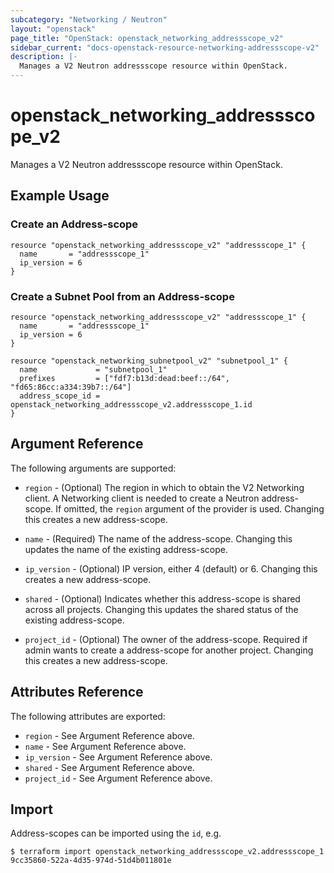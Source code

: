 ```yaml
---
subcategory: "Networking / Neutron"
layout: "openstack"
page_title: "OpenStack: openstack_networking_addressscope_v2"
sidebar_current: "docs-openstack-resource-networking-addressscope-v2"
description: |-
  Manages a V2 Neutron addressscope resource within OpenStack.
---
```


# openstack\_networking\_addressscope\_v2

Manages a V2 Neutron addressscope resource within OpenStack.

## Example Usage

### Create an Address-scope

```hcl
resource "openstack_networking_addressscope_v2" "addressscope_1" {
  name       = "addressscope_1"
  ip_version = 6
}
```

### Create a Subnet Pool from an Address-scope

```hcl
resource "openstack_networking_addressscope_v2" "addressscope_1" {
  name       = "addressscope_1"
  ip_version = 6
}

resource "openstack_networking_subnetpool_v2" "subnetpool_1" {
  name             = "subnetpool_1"
  prefixes         = ["fdf7:b13d:dead:beef::/64", "fd65:86cc:a334:39b7::/64"]
  address_scope_id = openstack_networking_addressscope_v2.addressscope_1.id
}
```

## Argument Reference

The following arguments are supported:

* `region` - (Optional) The region in which to obtain the V2 Networking client.
    A Networking client is needed to create a Neutron address-scope. If omitted,
    the `region` argument of the provider is used. Changing this creates a new
    address-scope.

* `name` - (Required) The name of the address-scope. Changing this updates the
    name of the existing address-scope.

* `ip_version` - (Optional) IP version, either 4 (default) or 6. Changing this
    creates a new address-scope.

* `shared` - (Optional) Indicates whether this address-scope is shared across
    all projects. Changing this updates the shared status of the existing
    address-scope.

* `project_id` - (Optional) The owner of the address-scope. Required if admin
    wants to create a address-scope for another project. Changing this creates a
    new address-scope.

## Attributes Reference

The following attributes are exported:

* `region` - See Argument Reference above.
* `name` - See Argument Reference above.
* `ip_version` - See Argument Reference above.
* `shared` - See Argument Reference above.
* `project_id` - See Argument Reference above.

## Import

Address-scopes can be imported using the `id`, e.g.

```
$ terraform import openstack_networking_addressscope_v2.addressscope_1 9cc35860-522a-4d35-974d-51d4b011801e
```
